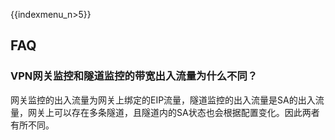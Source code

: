 {{indexmenu_n>5}}

## FAQ

### VPN网关监控和隧道监控的带宽出入流量为什么不同？

网关监控的出入流量为网关上绑定的EIP流量，隧道监控的出入流量是SA的出入流量，网关上可以存在多条隧道，且隧道内的SA状态也会根据配置变化。因此两者有所不同。
